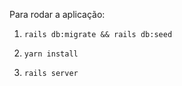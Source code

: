 Para rodar a aplicação:

1. `rails db:migrate && rails db:seed`

2. `yarn install`

3. `rails server`
